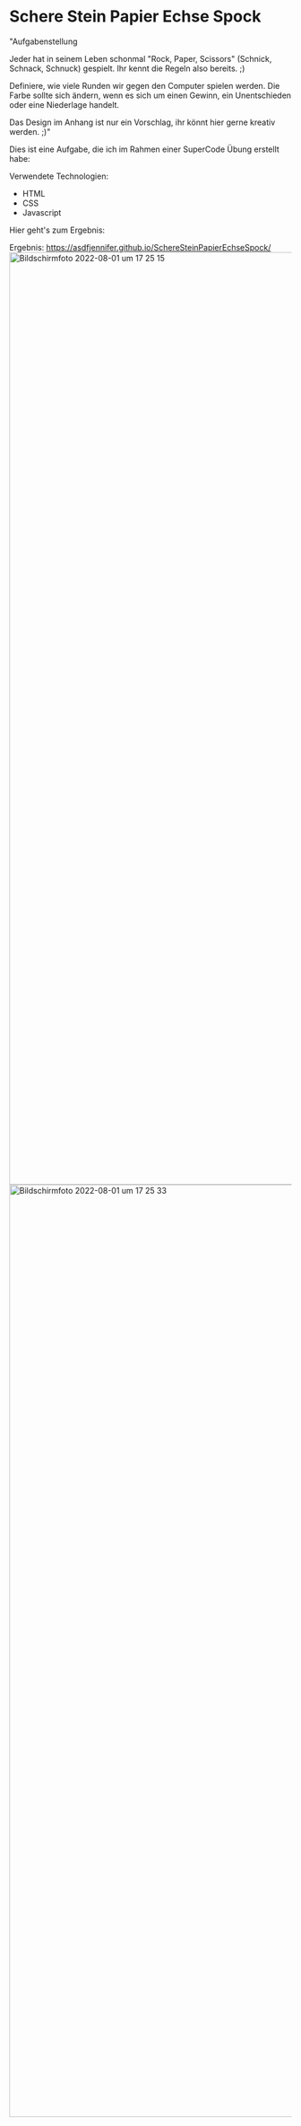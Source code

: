 # Schere Stein Papier Echse Spock

"Aufgabenstellung

Jeder hat in seinem Leben schonmal "Rock, Paper, Scissors" (Schnick, Schnack, Schnuck) gespielt. Ihr kennt die Regeln also bereits. ;) 

Definiere, wie viele Runden wir gegen den Computer spielen werden.
Die Farbe sollte sich ändern, wenn es sich um einen Gewinn, ein Unentschieden oder eine Niederlage handelt.

Das Design im Anhang ist nur ein Vorschlag, ihr könnt hier gerne kreativ werden. ;)"

Dies ist eine Aufgabe, die ich im Rahmen einer SuperCode Übung erstellt habe:

Verwendete Technologien:

- HTML
- CSS
- Javascript

Hier geht's zum Ergebnis:


Ergebnis: https://asdfjennifer.github.io/SchereSteinPapierEchseSpock/
<img width="1661" alt="Bildschirmfoto 2022-08-01 um 17 25 15" src="https://user-images.githubusercontent.com/98667941/182184154-9c6c6414-6aa6-429a-8120-ba16930d5a38.png">
<img width="1661" alt="Bildschirmfoto 2022-08-01 um 17 25 33" src="https://user-images.githubusercontent.com/98667941/182184195-77738810-2063-49ba-a311-dd41a07d8c56.png">
